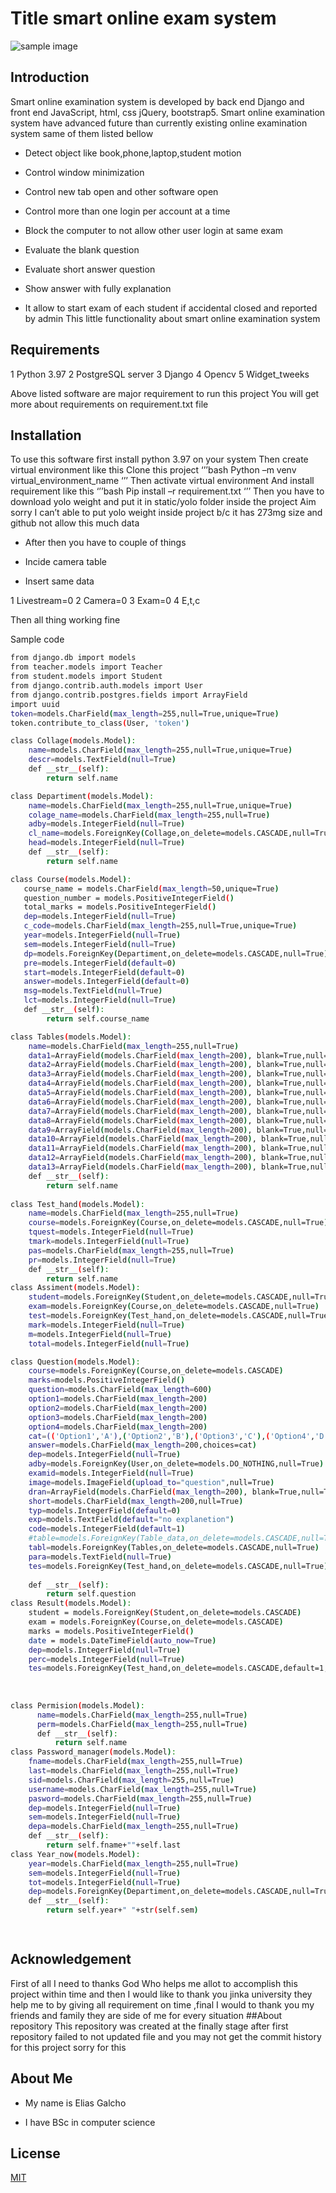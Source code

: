 # Title smart online exam system
![sample image](/Screenshot_20230526-163020_1.jpg)

## Introduction 
Smart online examination system is developed by back end Django and front end JavaScript, html, css jQuery, bootstrap5.  Smart online examination system have advanced future than currently existing online examination system same of them listed bellow

- Detect object like book,phone,laptop,student motion
* Control window minimization 
+ Control new tab open and other software open
- Control more than one login per account at a time
* Block the computer to not allow other user login at same exam
+ Evaluate the blank question
- Evaluate short answer question 
* Show answer with fully explanation
+ It allow to start exam of  each student if accidental closed and reported by admin
This little functionality about smart online examination system
## Requirements

1	Python 3.97
2	PostgreSQL server 
3	Django
4	Opencv
5	Widget_tweeks

Above listed software are major requirement to run this project
You will get more about requirements on requirement.txt file
## Installation
To use this software first install python 3.97 on your system
Then create virtual environment like this
Clone this project
‘’’bash
Python –m venv virtual_environment_name
‘’’
Then activate virtual environment
And install requirement like this
‘’’bash
Pip install –r requirement.txt
‘’’
Then you have to download yolo weight  and put it in static/yolo folder inside the project
Aim sorry I can’t able to put yolo weight inside project b/c it has 273mg size and github not allow this much data

 - After then you have to couple of things 
* Incide camera table 
+ Insert same data
  
1 Livestream=0
2 Camera=0
3 Exam=0
4 E,t,c

Then all thing working fine

 Sample code 
```bash python
from django.db import models
from teacher.models import Teacher
from student.models import Student
from django.contrib.auth.models import User
from django.contrib.postgres.fields import ArrayField
import uuid
token=models.CharField(max_length=255,null=True,unique=True)
token.contribute_to_class(User, 'token')

class Collage(models.Model):
    name=models.CharField(max_length=255,null=True,unique=True)
    descr=models.TextField(null=True)
    def __str__(self):
        return self.name

class Departiment(models.Model):
    name=models.CharField(max_length=255,null=True,unique=True)
    colage_name=models.CharField(max_length=255,null=True)
    adby=models.IntegerField(null=True)
    cl_name=models.ForeignKey(Collage,on_delete=models.CASCADE,null=True)
    head=models.IntegerField(null=True)
    def __str__(self):
        return self.name

class Course(models.Model):
   course_name = models.CharField(max_length=50,unique=True)
   question_number = models.PositiveIntegerField()
   total_marks = models.PositiveIntegerField()
   dep=models.IntegerField(null=True)
   c_code=models.CharField(max_length=255,null=True,unique=True)
   year=models.IntegerField(null=True)
   sem=models.IntegerField(null=True)
   dp=models.ForeignKey(Departiment,on_delete=models.CASCADE,null=True)
   pre=models.IntegerField(default=0)
   start=models.IntegerField(default=0)
   answer=models.IntegerField(default=0)
   msg=models.TextField(null=True)
   lct=models.IntegerField(null=True)
   def __str__(self):
        return self.course_name

class Tables(models.Model):
    name=models.CharField(max_length=255,null=True)
    data1=ArrayField(models.CharField(max_length=200), blank=True,null=True)
    data2=ArrayField(models.CharField(max_length=200), blank=True,null=True)
    data3=ArrayField(models.CharField(max_length=200), blank=True,null=True)
    data4=ArrayField(models.CharField(max_length=200), blank=True,null=True)
    data5=ArrayField(models.CharField(max_length=200), blank=True,null=True)
    data6=ArrayField(models.CharField(max_length=200), blank=True,null=True)
    data7=ArrayField(models.CharField(max_length=200), blank=True,null=True)
    data8=ArrayField(models.CharField(max_length=200), blank=True,null=True)
    data9=ArrayField(models.CharField(max_length=200), blank=True,null=True)
    data10=ArrayField(models.CharField(max_length=200), blank=True,null=True)
    data11=ArrayField(models.CharField(max_length=200), blank=True,null=True)
    data12=ArrayField(models.CharField(max_length=200), blank=True,null=True)
    data13=ArrayField(models.CharField(max_length=200), blank=True,null=True)
    def __str__(self):
        return self.name
    
class Test_hand(models.Model):
    name=models.CharField(max_length=255,null=True)
    course=models.ForeignKey(Course,on_delete=models.CASCADE,null=True)
    tquest=models.IntegerField(null=True)
    tmark=models.IntegerField(null=True)
    pas=models.CharField(max_length=255,null=True)
    pr=models.IntegerField(null=True)
    def __str__(self):
        return self.name
class Assiment(models.Model):
    student=models.ForeignKey(Student,on_delete=models.CASCADE,null=True)
    exam=models.ForeignKey(Course,on_delete=models.CASCADE,null=True)
    test=models.ForeignKey(Test_hand,on_delete=models.CASCADE,null=True)
    mark=models.IntegerField(null=True)
    m=models.IntegerField(null=True)
    total=models.IntegerField(null=True)

class Question(models.Model):
    course=models.ForeignKey(Course,on_delete=models.CASCADE)
    marks=models.PositiveIntegerField()
    question=models.CharField(max_length=600)
    option1=models.CharField(max_length=200)
    option2=models.CharField(max_length=200)
    option3=models.CharField(max_length=200)
    option4=models.CharField(max_length=200)
    cat=(('Option1','A'),('Option2','B'),('Option3','C'),('Option4','D'))
    answer=models.CharField(max_length=200,choices=cat)
    dep=models.IntegerField(null=True)
    adby=models.ForeignKey(User,on_delete=models.DO_NOTHING,null=True)
    examid=models.IntegerField(null=True)
    image=models.ImageField(upload_to="question",null=True)
    dran=ArrayField(models.CharField(max_length=200), blank=True,null=True)
    short=models.CharField(max_length=200,null=True)
    typ=models.IntegerField(default=0)
    exp=models.TextField(default="no explanetion")
    code=models.IntegerField(default=1)
    #table=models.ForeignKey(Table_data,on_delete=models.CASCADE,null=True)
    tabl=models.ForeignKey(Tables,on_delete=models.CASCADE,null=True)
    para=models.TextField(null=True)
    tes=models.ForeignKey(Test_hand,on_delete=models.CASCADE,null=True)
    
    def __str__(self):
        return self.question
class Result(models.Model):
    student = models.ForeignKey(Student,on_delete=models.CASCADE)
    exam = models.ForeignKey(Course,on_delete=models.CASCADE)
    marks = models.PositiveIntegerField()
    date = models.DateTimeField(auto_now=True)
    dep=models.IntegerField(null=True)
    perc=models.IntegerField(null=True)
    tes=models.ForeignKey(Test_hand,on_delete=models.CASCADE,default=1,null=True)
   
   
    
class Permision(models.Model):
      name=models.CharField(max_length=255,null=True)
      perm=models.CharField(max_length=255,null=True)
      def __str__(self):
          return self.name
class Password_manager(models.Model):
    fname=models.CharField(max_length=255,null=True)
    last=models.CharField(max_length=255,null=True)
    sid=models.CharField(max_length=255,null=True)
    username=models.CharField(max_length=255,null=True)
    pasword=models.CharField(max_length=255,null=True)
    dep=models.IntegerField(null=True)
    sem=models.IntegerField(null=True)
    depa=models.CharField(max_length=255,null=True)
    def __str__(self):
        return self.fname+""+self.last
class Year_now(models.Model):
    year=models.CharField(max_length=255,null=True)
    sem=models.IntegerField(null=True)
    tot=models.IntegerField(null=True)
    dep=models.ForeignKey(Departiment,on_delete=models.CASCADE,null=True)
    def __str__(self):
        return self.year+" "+str(self.sem)
    



```
##

## Acknowledgement
First of all I need to thanks God Who helps me allot to accomplish this project within time and then I would like to thank you jinka university they help me to by giving all requirement on time  ,final I would to thank you my friends and family they are side of me for every situation
##About repository
This repository was created at the finally stage after first repository failed to not updated file and you may not get the commit history for this project sorry for this
## About Me

- My name is Elias Galcho
* I have BSc in computer science
  
## License
[MIT](https://choosealicense.com/licenses/mit/)














